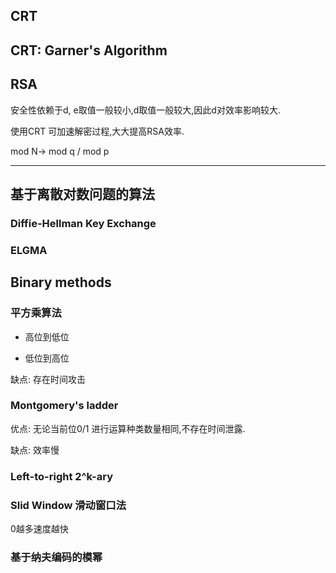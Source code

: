 ## CRT

## CRT: Garner's Algorithm

## RSA

 安全性依赖于d, e取值一般较小,d取值一般较大,因此d对效率影响较大.

使用CRT 可加速解密过程,大大提高RSA效率.

mod N-> mod q / mod p

---

## 基于离散对数问题的算法

### Diffie-Hellman Key Exchange

### ELGMA

## Binary methods

### 平方乘算法

- 高位到低位

- 低位到高位

缺点: 存在时间攻击

### Montgomery's ladder

优点: 无论当前位0/1 进行运算种类数量相同,不存在时间泄露.

缺点: 效率慢

### Left-to-right 2^k-ary

### Slid Window 滑动窗口法

0越多速度越快

### 基于纳夫编码的模幂

